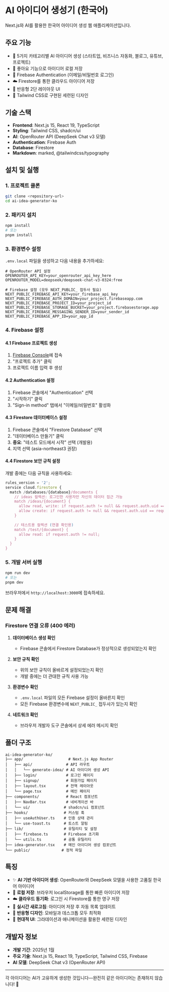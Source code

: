 # AI 아이디어 생성기 (한국어)

Next.js와 AI를 활용한 한국어 아이디어 생성 웹 애플리케이션입니다.

## 주요 기능

- 🎯 5가지 카테고리별 AI 아이디어 생성 (스타트업, 비즈니스 자동화, 블로그, 유튜브, 프로젝트)
- 💾 좋아요 기능으로 아이디어 로컬 저장
- 🔐 Firebase Authentication (이메일/비밀번호 로그인)
- ☁️ Firestore를 통한 클라우드 아이디어 저장
- 📱 반응형 2단 레이아웃 UI
- 🎨 Tailwind CSS로 구현된 세련된 디자인

## 기술 스택

- **Frontend**: Next.js 15, React 19, TypeScript
- **Styling**: Tailwind CSS, shadcn/ui
- **AI**: OpenRouter API (DeepSeek Chat v3 모델)
- **Authentication**: Firebase Auth
- **Database**: Firestore
- **Markdown**: marked, @tailwindcss/typography

## 설치 및 실행

### 1. 프로젝트 클론
```bash
git clone <repository-url>
cd ai-idea-generator-ko
```

### 2. 패키지 설치
```bash
npm install
# 또는
pnpm install
```

### 3. 환경변수 설정

`.env.local` 파일을 생성하고 다음 내용을 추가하세요:

```env
# OpenRouter API 설정
OPENROUTER_API_KEY=your_openrouter_api_key_here
OPENROUTER_MODEL=deepseek/deepseek-chat-v3-0324:free

# Firebase 설정 (모두 NEXT_PUBLIC_ 접두사 필요)
NEXT_PUBLIC_FIREBASE_API_KEY=your_firebase_api_key
NEXT_PUBLIC_FIREBASE_AUTH_DOMAIN=your_project.firebaseapp.com
NEXT_PUBLIC_FIREBASE_PROJECT_ID=your_project_id
NEXT_PUBLIC_FIREBASE_STORAGE_BUCKET=your_project.firebasestorage.app
NEXT_PUBLIC_FIREBASE_MESSAGING_SENDER_ID=your_sender_id
NEXT_PUBLIC_FIREBASE_APP_ID=your_app_id
```

### 4. Firebase 설정

#### 4.1 Firebase 프로젝트 생성
1. [Firebase Console](https://console.firebase.google.com/)에 접속
2. "프로젝트 추가" 클릭
3. 프로젝트 이름 입력 후 생성

#### 4.2 Authentication 설정
1. Firebase 콘솔에서 "Authentication" 선택
2. "시작하기" 클릭
3. "Sign-in method" 탭에서 "이메일/비밀번호" 활성화

#### 4.3 Firestore 데이터베이스 설정
1. Firebase 콘솔에서 "Firestore Database" 선택
2. "데이터베이스 만들기" 클릭
3. **중요**: "테스트 모드에서 시작" 선택 (개발용)
4. 지역 선택 (asia-northeast3 권장)

#### 4.4 Firestore 보안 규칙 설정
개발 중에는 다음 규칙을 사용하세요:

```javascript
rules_version = '2';
service cloud.firestore {
  match /databases/{database}/documents {
    // ideas 컬렉션: 로그인한 사용자만 자신의 데이터 접근 가능
    match /ideas/{document} {
      allow read, write: if request.auth != null && request.auth.uid == resource.data.userId;
      allow create: if request.auth != null && request.auth.uid == request.resource.data.userId;
    }
    
    // 테스트용 컬렉션 (연결 확인용)
    match /test/{document} {
      allow read: if request.auth != null;
    }
  }
}
```

### 5. 개발 서버 실행
```bash
npm run dev
# 또는
pnpm dev
```

브라우저에서 `http://localhost:3000`에 접속하세요.

## 문제 해결

### Firestore 연결 오류 (400 에러)

1. **데이터베이스 생성 확인**
   - Firebase 콘솔에서 Firestore Database가 정상적으로 생성되었는지 확인

2. **보안 규칙 확인**
   - 위의 보안 규칙이 올바르게 설정되었는지 확인
   - 개발 중에는 더 관대한 규칙 사용 가능

3. **환경변수 확인**
   - `.env.local` 파일의 모든 Firebase 설정이 올바른지 확인
   - 모든 Firebase 환경변수에 `NEXT_PUBLIC_` 접두사가 있는지 확인

4. **네트워크 확인**
   - 브라우저 개발자 도구 콘솔에서 상세 에러 메시지 확인

## 폴더 구조

```
ai-idea-generator-ko/
├── app/                    # Next.js App Router
│   ├── api/               # API 라우트
│   │   └── generate-idea/ # AI 아이디어 생성 API
│   ├── login/             # 로그인 페이지
│   ├── signup/            # 회원가입 페이지
│   ├── layout.tsx         # 전역 레이아웃
│   └── page.tsx           # 메인 페이지
├── components/            # React 컴포넌트
│   ├── NavBar.tsx         # 네비게이션 바
│   └── ui/               # shadcn/ui 컴포넌트
├── hooks/                # 커스텀 훅
│   ├── useAuthUser.ts    # 인증 상태 관리
│   └── use-toast.ts      # 토스트 알림
├── lib/                  # 유틸리티 및 설정
│   ├── firebase.ts       # Firebase 초기화
│   └── utils.ts          # 공통 유틸리티
├── idea-generator.tsx    # 메인 아이디어 생성 컴포넌트
└── public/              # 정적 파일
```

## 특징

- ✨ **AI 기반 아이디어 생성**: OpenRouter와 DeepSeek 모델을 사용한 고품질 한국어 아이디어
- 💖 **로컬 저장**: 브라우저 localStorage를 통한 빠른 아이디어 저장
- ☁️ **클라우드 동기화**: 로그인 시 Firestore를 통한 영구 저장
- 🔄 **실시간 새로고침**: 아이디어 저장 후 자동 목록 업데이트
- 📱 **반응형 디자인**: 모바일과 데스크톱 모두 최적화
- 🎨 **현대적 UI**: 그라데이션과 애니메이션을 활용한 세련된 디자인

## 개발자 정보

- **개발 기간**: 2025년 1월
- **주요 기술**: Next.js 15, React 19, TypeScript, Tailwind CSS, Firebase
- **AI 모델**: DeepSeek Chat v3 (OpenRouter API)

---

각 아이디어는 AI가 고유하게 생성한 것입니다—완전히 같은 아이디어는 존재하지 않습니다! 🚀 